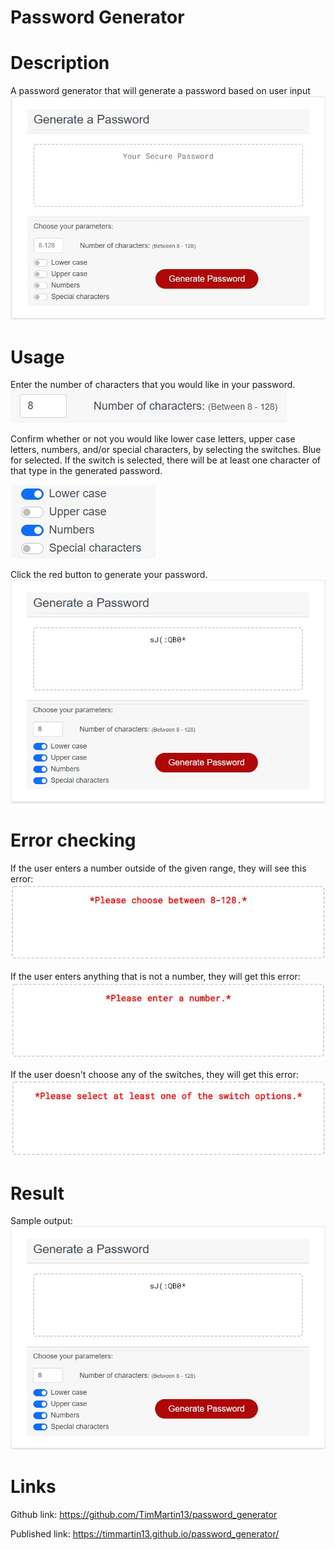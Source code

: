 # Password Generator

# Description
A password generator that will generate a password based on user input
<img src="./Assets/images/default.jpg">

# Usage
Enter the number of characters that you would like in your password.
<img src="./Assets/images/text_input.jpg">

Confirm whether or not you would like lower case letters, upper case letters, numbers, and/or special characters, by selecting the switches.  Blue for selected.  If the switch is selected, there will be at least one character of that type in the generated password.

<img src="./Assets/images/switches.jpg">

Click the red button to generate your password.  
<img src="./Assets/images/sample_output.jpg">

# Error checking
If the user enters a number outside of the given range, they will see this error:
<img src="./Assets/images/number_error.jpg">

If the user enters anything that is not a number, they will get this error:
<img src="./Assets/images/NaN_error.jpg">

If the user doesn't choose any of the switches, they will get this error: 
<img src="./Assets/images/switch_error.jpg">

# Result
Sample output:
<img src="./Assets/images/sample_output.jpg">

# Links
Github link: https://github.com/TimMartin13/password_generator

Published link: https://timmartin13.github.io/password_generator/